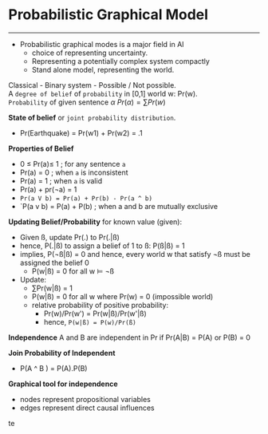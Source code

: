 # Probabilistic Graphical Model 
--------

* Probabilistic graphical modes is a major field in AI
    * choice of representing uncertainty.
    * Representing a potentially complex system compactly 
    * Stand alone model, representing the world. 

Classical - Binary system - Possible / Not possible.  
A `degree of belief` of `probability` in [0,1] world w: Pr(w).  
`Probability` of  given sentence  $\alpha$ $Pr(\alpha) = \sum{Pr(w)}$

**State of belief** or `joint probability distribution`. 
- Pr(Earthquake) = Pr(w1) + Pr(w2) = .1 

**Properties of Belief** 
- 0 ≤ Pr(a)≤ 1 ; for any sentence `a`
- Pr(a) = 0 ; when `a` is inconsistent
- Pr(a) = 1 ; when `a` is valid 
- Pr(a) + pr(¬a) = 1 
- `Pr(a V b) = Pr(a) + Pr(b) - Pr(a ^ b)`
- `P(a v b) = P(a) + P(b) ; when a and b are mutually exclusive 

**Updating Belief/Probability** for known value (given): 
- Given ß, update Pr(.) to Pr(.|ß)
- hence, P(.|ß) to assign a belief of 1 to ß: P(ß|ß) = 1
- implies, P(¬ß|ß) = 0 and hence, every world w that satisfy ¬ß must be assigned the belief 0
    - P(w|ß) = 0 for all w ⊨ ¬ß
- Update: 
    - ∑Pr(w|ß) = 1 
    - P(w|ß) = 0 for all w where Pr(w) = 0 (impossible world)
    - relative probability of positive probability: 
        - Pr(w)/Pr(w') = Pr(w|ß)/Pr(w'|ß) 
        - hence, `P(w|ß) = P(w)/Pr(ß)`

**Independence** A and B are independent in Pr if Pr(A|B) = P(A) or P(B) = 0 

**Join Probability of Independent**
- P(A ^ B ) = P(A).P(B)

**Graphical tool for independence** 
- nodes represent propositional variables 
- edges represent direct causal influences 


te
